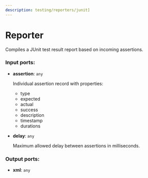 ```yaml
---
description: testing/reporters/junit]
---
```


# Reporter

Compiles a JUnit test result report based on incoming assertions.

### Input ports:

* __assertion__: `any`

    Individual assertion record with properties:
    * type
    * expected
    * actual
    * success
    * description
    * timestamp
    * durations


* __delay__: `any`

    Maximum allowed delay between assertions in milliseconds.

### Output ports:

* __xml__: `any`

